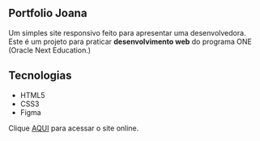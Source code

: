 ## Portfolio Joana

Um simples site responsivo feito para apresentar uma desenvolvedora. <br>
Este é um projeto para praticar **desenvolvimento web** do programa ONE (Oracle Next Education.)

## Tecnologias

- HTML5
- CSS3
- Figma

Clique [AQUI](https://andremelchior.github.io/Portfolio-Joana/) para acessar o site online.
